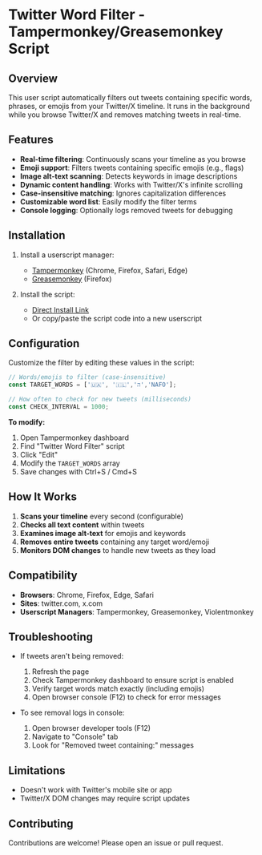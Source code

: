 # Twitter Word Filter - Tampermonkey/Greasemonkey Script

## Overview
This user script automatically filters out tweets containing specific words, phrases, or emojis from your Twitter/X timeline. It runs in the background while you browse Twitter/X and removes matching tweets in real-time.

## Features
- **Real-time filtering**: Continuously scans your timeline as you browse
- **Emoji support**: Filters tweets containing specific emojis (e.g., flags)
- **Image alt-text scanning**: Detects keywords in image descriptions
- **Dynamic content handling**: Works with Twitter/X's infinite scrolling
- **Case-insensitive matching**: Ignores capitalization differences
- **Customizable word list**: Easily modify the filter terms
- **Console logging**: Optionally logs removed tweets for debugging

## Installation
1. Install a userscript manager:
   - [Tampermonkey](https://www.tampermonkey.net/) (Chrome, Firefox, Safari, Edge)
   - [Greasemonkey](https://addons.mozilla.org/firefox/addon/greasemonkey/) (Firefox)

2. Install the script:
   - [Direct Install Link](https://raw.githubusercontent.com/Connor9994/Twitter-Filter/refs/heads/main/filter.js)
   - Or copy/paste the script code into a new userscript

## Configuration
Customize the filter by editing these values in the script:

```javascript
// Words/emojis to filter (case-insensitive)
const TARGET_WORDS = ['🇺🇦', '🇮🇱','ה','NAFO']; 

// How often to check for new tweets (milliseconds)
const CHECK_INTERVAL = 1000; 
```

**To modify:**
1. Open Tampermonkey dashboard
2. Find "Twitter Word Filter" script
3. Click "Edit"
4. Modify the `TARGET_WORDS` array
5. Save changes with Ctrl+S / Cmd+S

## How It Works
1. **Scans your timeline** every second (configurable)
2. **Checks all text content** within tweets
3. **Examines image alt-text** for emojis and keywords
4. **Removes entire tweets** containing any target word/emoji
5. **Monitors DOM changes** to handle new tweets as they load

## Compatibility
- **Browsers**: Chrome, Firefox, Edge, Safari
- **Sites**: twitter.com, x.com
- **Userscript Managers**: Tampermonkey, Greasemonkey, Violentmonkey

## Troubleshooting
- If tweets aren't being removed:
  1. Refresh the page
  2. Check Tampermonkey dashboard to ensure script is enabled
  3. Verify target words match exactly (including emojis)
  4. Open browser console (F12) to check for error messages

- To see removal logs in console:
  1. Open browser developer tools (F12)
  2. Navigate to "Console" tab
  3. Look for "Removed tweet containing:" messages

## Limitations
- Doesn't work with Twitter's mobile site or app
- Twitter/X DOM changes may require script updates

## Contributing
Contributions are welcome! Please open an issue or pull request.
